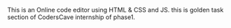 This is an Online code editor using HTML & CSS and JS.
this is golden task section of CodersCave internship of phase1.
